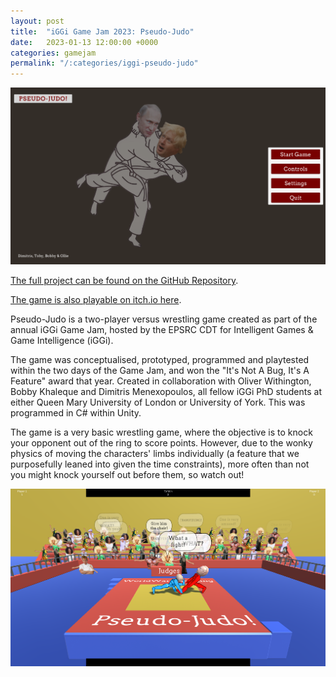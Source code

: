 ```yaml
---
layout: post
title:  "iGGi Game Jam 2023: Pseudo-Judo"
date:   2023-01-13 12:00:00 +0000
categories: gamejam
permalink: "/:categories/iggi-pseudo-judo"
---
```


![gameplay](../img/PseudoJudo_1.png "The main menu of the game.")

[The full project can be found on the GitHub Repository][github].

[The game is also playable on itch.io here][itch].

Pseudo-Judo is a two-player versus wrestling game created as part of the annual iGGi Game Jam, hosted by the EPSRC CDT for Intelligent Games & Game Intelligence (iGGi).

The game was conceptualised, prototyped, programmed and playtested within the two days of the Game Jam, and won the "It's Not A Bug, It's A Feature" award that year. Created in collaboration with Oliver Withington, Bobby Khaleque and Dimitris Menexopoulos, all fellow iGGi PhD students at either Queen Mary University of London or University of York. This was programmed in C# within Unity.

The game is a very basic wrestling game, where the objective is to knock your opponent out of the ring to score points. However, due to the wonky physics of moving the characters' limbs individually (a feature that we purposefully leaned into given the time constraints), more often than not you might knock yourself out before them, so watch out!

![gameplay](../img/PseudoJudo_2.png "An example screenshot of gameplay.")

[itch]: https://olliemakesgames.itch.io/psuedo-judo
[github]: https://krellface.itch.io/psuedo-judo